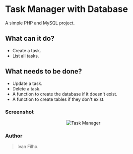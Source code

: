 # Task Manager with Database
A simple PHP and MySQL project.

## What can it do?
* Create a task.
* List all tasks.

## What needs to be done?
* Update a task.
* Delete a task.
* A function to create the database if it doesn't exist.
* A function to create tables if they don't exist.

### Screenshot
<div align="center">
  <img src="https://i.postimg.cc/6qLnSvtG/task-man.png" alt="Task Manager" /> 
</div>

### Author
> Ivan Filho.
